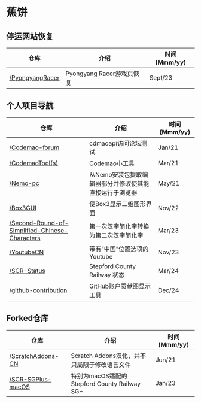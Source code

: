 # 蕉饼

## 停运网站恢复

| 仓库 | 介绍 | 时间(Mmm/yy) |
| --- | --- | --- |
| [/PyongyangRacer](https://github.com/BananaCakeComputer/PyongyangRacer) | Pyongyang Racer游戏页恢复 | Sept/23 | 

## 个人项目导航

| 仓库 | 介绍 | 时间(Mmm/yy) |
| --- | --- | --- |
| [/Codemao-forum](https://github.com/BananaCakeComputer/Codemao-forum) | cdmaoapi访问论坛测试 | Jan/21 | 
| [/CodemaoTool(s)](https://github.com/BananaCakeComputer/CodemaoTool) | Codemao小工具 | Mar/21 |
| [/Nemo-pc](https://github.com/BananaCakeComputer/Nemo-pc) | 从Nemo安装包提取编辑器部分并修改使其能直接运行于浏览器 | May/21 |
| [/Box3GUI](https://github.com/BananaCakeComputer/Box3GUI) | 使Box3显示二维图形界面 | Nov/22 |
| [/Second-Round-of-Simplified-Chinese-Characters](https://github.com/BananaCakeComputer/Second-Round-of-Simplified-Chinese-Characters) | 第一次汉字简化字转换为第二次汉字简化字 | Mar/23 |
| [/YoutubeCN](https://github.com/BananaCakeComputer/YoutubeCN) | 带有“中国”位置选项的Youtube | Nov/23 |
| [/SCR-Status](https://github.com/BananaCakeComputer/SCR-Status) | Stepford County Railway 状态 | Mar/24 |
| [/github-contribution](https://github.com/BananaCakeComputer/github-contribution) | GitHub账户贡献图显示工具 | Dec/24 |

## Forked仓库

| 仓库 | 介绍 | 时间(Mmm/yy) |
| --- | --- | --- |
| [/ScratchAddons-CN](https://github.com/BananaCakeComputer/ScratchAddons-CN) | Scratch Addons汉化，并不只局限于修改语言文件 | Jun/21 |
| [/SCR-SGPlus-macOS](https://github.com/BananaCakeComputer/SCR-SGPlus-macOS) | 特别为macOS适配的Stepford County Railway SG+ | Jan/23 |
